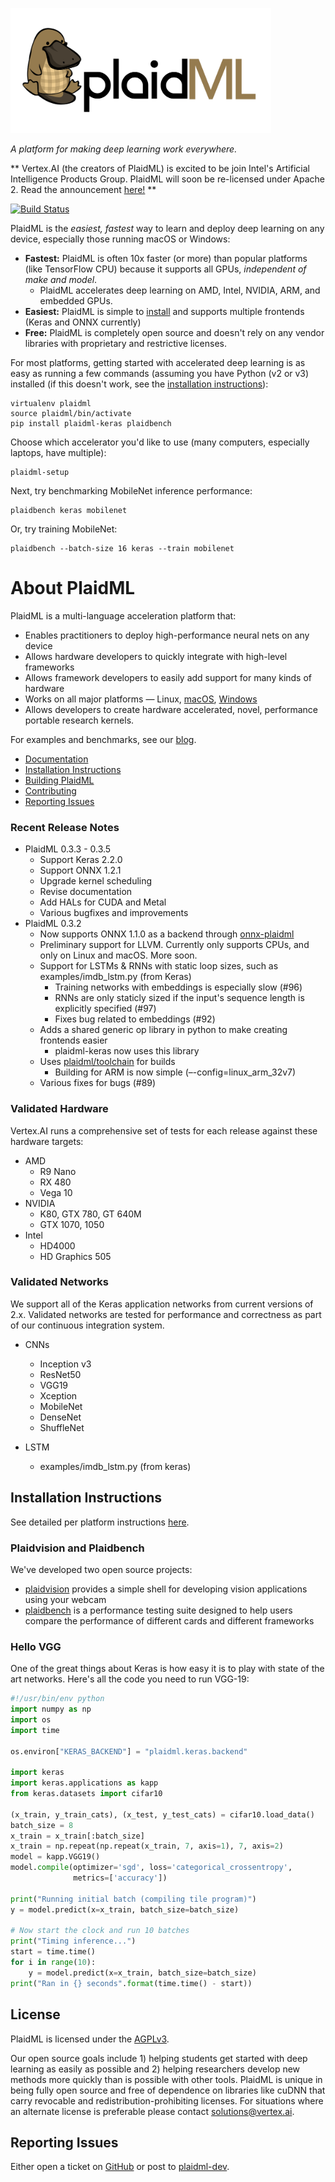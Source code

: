 <img src="docs/images/plaid-final.png" height="200"></img>

*A platform for making deep learning work everywhere.*

** Vertex.AI (the creators of PlaidML) is excited to be join Intel's Artificial Intelligence Products Group. PlaidML will soon be re-licensed under Apache 2. Read the announcement [here!](https://vertex.ai) **

[![Build Status](https://travis-ci.org/plaidml/plaidml.svg?branch=master)](https://travis-ci.org/plaidml/plaidml)

PlaidML is the *easiest, fastest* way to learn and deploy deep learning on any device, especially those running macOS or Windows:
  * **Fastest:** PlaidML is often 10x faster (or more) than popular platforms (like TensorFlow CPU) because it supports all GPUs, *independent of make and model*. 
    * PlaidML accelerates deep learning on AMD, Intel, NVIDIA, ARM, and embedded GPUs.
  * **Easiest:** PlaidML is simple to [install](docs/installing.md) and supports multiple frontends (Keras and ONNX currently)
  * **Free:** PlaidML is completely open source and doesn't rely on any vendor libraries with proprietary and restrictive licenses.

For most platforms, getting started with accelerated deep learning is as easy as running a few commands (assuming you have Python (v2 or v3) installed (if this doesn't work, see the [installation instructions](docs/installing.md)):
```
virtualenv plaidml
source plaidml/bin/activate
pip install plaidml-keras plaidbench
```
Choose which accelerator you'd like to use (many computers, especially laptops, have multiple):
```
plaidml-setup
```

Next, try benchmarking MobileNet inference performance:
```
plaidbench keras mobilenet
```
Or, try training MobileNet:
```
plaidbench --batch-size 16 keras --train mobilenet
```


# About PlaidML

PlaidML is a multi-language acceleration platform that: 
  
  * Enables practitioners to deploy high-performance neural nets on any device
  * Allows hardware developers to quickly integrate with high-level frameworks
  * Allows framework developers to easily add support for many kinds of hardware
  * Works on all major platforms — Linux, [macOS](http://vertex.ai/blog/plaidml-mac-preview), [Windows](http://vertex.ai/blog/deep-learning-for-everyone-plaidml-for-windows)
  * Allows developers to create hardware accelerated, novel, performance portable research kernels.

For examples and benchmarks, see our [blog](http://vertex.ai/blog).

- [Documentation](https://vertexai-plaidml.readthedocs-hosted.com/)
- [Installation Instructions](docs/installing.md)
- [Building PlaidML](docs/building.md)
- [Contributing](docs/contributing.rst)
- [Reporting Issues](#reporting-issues)

### Recent Release Notes
* PlaidML 0.3.3 - 0.3.5
  * Support Keras 2.2.0
  * Support ONNX 1.2.1
  * Upgrade kernel scheduling
  * Revise documentation
  * Add HALs for CUDA and Metal
  * Various bugfixes and improvements
* PlaidML 0.3.2
  * Now supports ONNX 1.1.0 as a backend through [onnx-plaidml](https://github.com/plaidml/onnx-plaidml)
  * Preliminary support for LLVM. Currently only supports CPUs, and only on Linux and macOS. More soon.
  * Support for LSTMs & RNNs with static loop sizes, such as examples/imdb_lstm.py (from Keras)
    * Training networks with embeddings is especially slow (#96)
    * RNNs are only staticly sized if the input's sequence length is explicitly specified (#97)
    * Fixes bug related to embeddings (#92)
  * Adds a shared generic op library in python to make creating frontends easier
     * plaidml-keras now uses this library
  * Uses [plaidml/toolchain](https://github.com/plaidml/toolchain) for builds
     * Building for ARM is now simple (–-config=linux_arm_32v7)
  * Various fixes for bugs (#89)


### Validated Hardware

Vertex.AI runs a comprehensive set of tests for each release against these hardware targets:
  * AMD
    * R9 Nano
    * RX 480
    * Vega 10
  * NVIDIA
    * K80, GTX 780, GT 640M
    * GTX 1070, 1050
  * Intel
    * HD4000
    * HD Graphics 505

### Validated Networks
We support all of the Keras application networks from current versions of 2.x. Validated networks are tested for performance and 
correctness as part of our continuous integration system.

 * CNNs
   * Inception v3
   * ResNet50
   * VGG19
   * Xception
   * MobileNet
   * DenseNet
   * ShuffleNet

 * LSTM
   * examples/imdb_lstm.py (from keras)

## Installation Instructions

See detailed per platform instructions [here](docs/installing.md).

### Plaidvision and Plaidbench

We've developed two open source projects: 

  * [plaidvision](https://github.com/plaidml/plaidvision) provides a simple shell for developing vision applications using your webcam
  * [plaidbench](https://github.com/plaidml/plaidbench) is a performance testing suite designed to help users compare the performance
  of different cards and different frameworks
  

### Hello VGG
One of the great things about Keras is how easy it is to play with state of the art networks. Here's all the code you
need to run VGG-19:
```python
#!/usr/bin/env python
import numpy as np
import os
import time

os.environ["KERAS_BACKEND"] = "plaidml.keras.backend"

import keras
import keras.applications as kapp
from keras.datasets import cifar10

(x_train, y_train_cats), (x_test, y_test_cats) = cifar10.load_data()
batch_size = 8
x_train = x_train[:batch_size]
x_train = np.repeat(np.repeat(x_train, 7, axis=1), 7, axis=2)
model = kapp.VGG19()
model.compile(optimizer='sgd', loss='categorical_crossentropy',
              metrics=['accuracy'])

print("Running initial batch (compiling tile program)")
y = model.predict(x=x_train, batch_size=batch_size)

# Now start the clock and run 10 batches
print("Timing inference...")
start = time.time()
for i in range(10):
    y = model.predict(x=x_train, batch_size=batch_size)
print("Ran in {} seconds".format(time.time() - start))

```

## License

PlaidML is licensed under the [AGPLv3](https://www.gnu.org/licenses/agpl-3.0.txt). 

Our open source goals include 1) helping students get started with deep learning as easily as possible and 2) helping researchers develop new methods more quickly than is possible with other tools. PlaidML is unique in being fully open source and free of dependence on libraries like cuDNN that carry revocable and redistribution-prohibiting licenses. For situations where an alternate license is preferable please contact [solutions@vertex.ai](mailto:solutions@vertex.ai).

## Reporting Issues
Either open a ticket on [GitHub](https://github.com/plaidml/plaidml/issues) or post to [plaidml-dev](https://groups.google.com/forum/#!forum/plaidml-dev).
